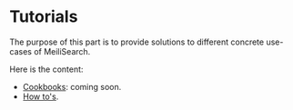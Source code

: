 # Tutorials

The purpose of this part is to provide solutions to different concrete use-cases of MeiliSearch.

Here is the content:
- [Cookbooks](/tutorials/cookbooks/): coming soon.
- [How to's](/tutorials/howtos/).

